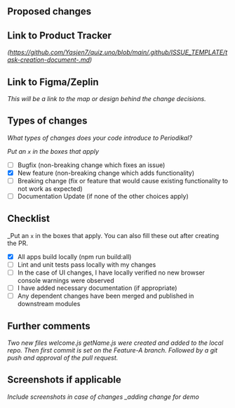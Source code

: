 ## Proposed changes

## Link to Product Tracker

*(https://github.com/Yasjen7/quiz.uno/blob/main/.github/ISSUE_TEMPLATE/task-creation-document-.md)*

## Link to Figma/Zeplin

*This will be a link to the map or design behind the change decisions.*

## Types of changes

*What types of changes does your code introduce to Periodikal?*

_Put an `x` in the boxes that apply_

- [ ] Bugfix (non-breaking change which fixes an issue)
- [x] New feature (non-breaking change which adds functionality)
- [ ] Breaking change (fix or feature that would cause existing functionality to not work as expected)
- [ ] Documentation Update (if none of the other choices apply)

## Checklist

_Put an `x` in the boxes that apply. You can also fill these out after creating the PR.

- [x] All apps build locally (npm run build:all)
- [ ] Lint and unit tests pass locally with my changes
- [ ] In the case of UI changes, I have locally verified no new browser console warnings were observed
- [ ] I have added necessary documentation (if appropriate)
- [ ] Any dependent changes have been merged and published in downstream modules

## Further comments

*Two new files welcome.js getName.js were created and added to the local repo. Then first commit is set on the Feature-A branch. Followed by a git push and approval of the pull request.*

## Screenshots if applicable

*Include screenshots in case of changes _adding change for demo*
